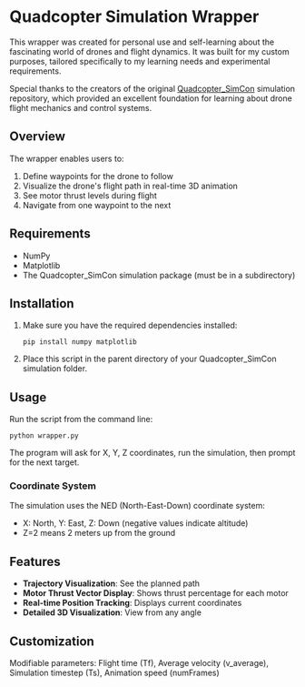 # Quadcopter Simulation Wrapper

This wrapper was created for personal use and self-learning about the fascinating world of drones and flight dynamics. It was built for my custom purposes, tailored specifically to my learning needs and experimental requirements.

Special thanks to the creators of the original [Quadcopter_SimCon](https://github.com/bobzwik/Quadcopter_SimCon) simulation repository, which provided an excellent foundation for learning about drone flight mechanics and control systems.

## Overview

The wrapper enables users to:
1. Define waypoints for the drone to follow
2. Visualize the drone's flight path in real-time 3D animation
3. See motor thrust levels during flight
4. Navigate from one waypoint to the next

## Requirements

- NumPy
- Matplotlib
- The Quadcopter_SimCon simulation package (must be in a subdirectory)

## Installation

1. Make sure you have the required dependencies installed:
   ```
   pip install numpy matplotlib
   ```

2. Place this script in the parent directory of your Quadcopter_SimCon simulation folder.

## Usage

Run the script from the command line:
```
python wrapper.py
```

The program will ask for X, Y, Z coordinates, run the simulation, then prompt for the next target.

### Coordinate System

The simulation uses the NED (North-East-Down) coordinate system:
- X: North, Y: East, Z: Down (negative values indicate altitude)
- Z=2 means 2 meters up from the ground

## Features

- **Trajectory Visualization**: See the planned path
- **Motor Thrust Vector Display**: Shows thrust percentage for each motor
- **Real-time Position Tracking**: Displays current coordinates
- **Detailed 3D Visualization**: View from any angle

## Customization

Modifiable parameters: Flight time (Tf), Average velocity (v_average), Simulation timestep (Ts), Animation speed (numFrames)
